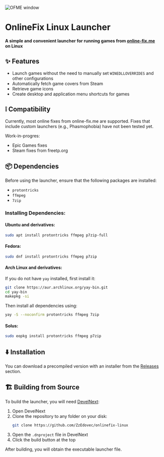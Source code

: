 ![OFME window](https://zzedovec.github.io/images/ofmeBanner.png)
# OnlineFix Linux Launcher

**A simple and convenient launcher for running games from ****[online-fix.me](https://online-fix.me)**** on Linux**

## ✨ Features

- Launch games without the need to manually set `WINEDLLOVERRIDES` and other configurations
- Automatically fetch game covers from Steam
- Retrieve game icons
- Create desktop and application menu shortcuts for games

## ❕ Compatibility

Currently, most online fixes from online-fix.me are supported.
Fixes that include custom launchers (e.g., Phasmophobia) have not been tested yet.

Work-in-progres:
- Epic Games fixes
- Steam fixes from freetp.org

## 📦 Dependencies

Before using the launcher, ensure that the following packages are installed:

- `protontricks`
- `ffmpeg`
- `7zip`

### Installing Dependencies:

#### Ubuntu and derivatives:

```bash
sudo apt install protontricks ffmpeg p7zip-full
```

#### Fedora:

```bash
sudo dnf install protontricks ffmpeg p7zip
```

#### Arch Linux and derivatives:


If you do not have `yay` installed, first install it:

```bash
git clone https://aur.archlinux.org/yay-bin.git
cd yay-bin
makepkg -si
```

Then install all dependencies using:

```bash
yay -S --noconfirm protontricks ffmpeg 7zip
```

#### Solus:

```bash
sudo eopkg install protontricks ffmpeg p7zip
```

## ⬇️ Installation

You can download a precompiled version with an installer from the [Releases](https://github.com/ZzEdovec/onlinefix-linux/releases) section.

## 🏗 Building from Source

To build the launcher, you will need [DevelNext](https://develnext.org):

1. Open DevelNext
2. Clone the repository to any folder on your disk:
   ```bash
   git clone https://github.com/ZzEdovec/onlinefix-linux
   ```
3. Open the `.dnproject` file in DevelNext
4. Click the build button at the top

After building, you will obtain the executable launcher file.
